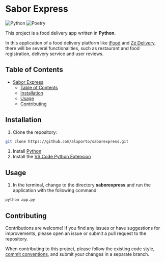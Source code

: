 # Sabor Express

![Python](https://img.shields.io/badge/python-3670A0?style=for-the-badge&logo=python&logoColor=ffdd54)
![Poetry](https://img.shields.io/badge/Poetry-%233B82F6.svg?style=for-the-badge&logo=poetry&logoColor=0B3D8D)

This project is a food delivery app written in **Python**.  

In this application of a food delivery platform like [iFood](https://www.ifood.com.br/) and [Zé Delivery](https://www.ze.delivery/), there will be several functionalities, such as restaurant and food registration, delivery service and user reviews.

## Table of Contents

- [Sabor Express](#sabor-express)
  - [Table of Contents](#table-of-contents)
  - [Installation](#installation)
  - [Usage](#usage)
  - [Contributing](#contributing)

## Installation

1. Clone the repository:

```bash
git clone https://github.com/alxporto/saborexpress.git
```
1. Install [Python](https://www.python.org/)
2. Install the [VS Code Python Extension](https://marketplace.visualstudio.com/items?itemName=ms-python.python)
 
## Usage

1. In the terminal, change to the directory **saborexpress** and run the application with the following command:
   
```bash
python app.py
```    
## Contributing

Contributions are welcome! If you find any issues or have suggestions for improvements, please open an issue or submit a pull request to the repository.

When contributing to this project, please follow the existing code style, [commit conventions](https://www.conventionalcommits.org/en/v1.0.0/), and submit your changes in a separate branch.



